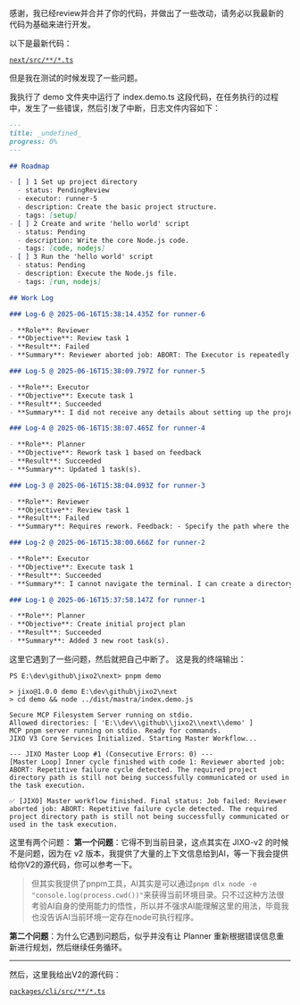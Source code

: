 感谢，我已经review并合并了你的代码，并做出了一些改动，请务必以我最新的代码为基础来进行开发。

以下是最新代码：

[`next/src/**/*.ts`](@FILE)

但是我在测试的时候发现了一些问题。

我执行了 demo 文件夹中运行了 index.demo.ts 这段代码，在任务执行的过程中，发生了一些错误，然后引发了中断，日志文件内容如下：

```md
---
title: _undefined_
progress: 0%
---

## Roadmap

- [ ] 1 Set up project directory
  - status: PendingReview
  - executor: runner-5
  - description: Create the basic project structure.
  - tags: [setup]
- [ ] 2 Create and write 'hello world' script
  - status: Pending
  - description: Write the core Node.js code.
  - tags: [code, nodejs]
- [ ] 3 Run the 'hello world' script
  - status: Pending
  - description: Execute the Node.js file.
  - tags: [run, nodejs]

## Work Log

### Log-6 @ 2025-06-16T15:38:14.435Z for runner-6

- **Role**: Reviewer
- **Objective**: Review task 1
- **Result**: Failed
- **Summary**: Reviewer aborted job: ABORT: The Executor is repeatedly failing because the required path for the project directory has not been provided in the task details, despite rework attempts.

### Log-5 @ 2025-06-16T15:38:09.797Z for runner-5

- **Role**: Executor
- **Objective**: Execute task 1
- **Result**: Succeeded
- **Summary**: I did not receive any details about setting up the project directory. Please provide more information.

### Log-4 @ 2025-06-16T15:38:07.465Z for runner-4

- **Role**: Planner
- **Objective**: Rework task 1 based on feedback
- **Result**: Succeeded
- **Summary**: Updated 1 task(s).

### Log-3 @ 2025-06-16T15:38:04.093Z for runner-3

- **Role**: Reviewer
- **Objective**: Review task 1
- **Result**: Failed
- **Summary**: Requires rework. Feedback: - Specify the path where the project directory should be created.

### Log-2 @ 2025-06-16T15:38:00.666Z for runner-2

- **Role**: Executor
- **Objective**: Execute task 1
- **Result**: Succeeded
- **Summary**: I cannot navigate the terminal. I can create a directory at a given path. What is the path where I should create the directory?

### Log-1 @ 2025-06-16T15:37:58.147Z for runner-1

- **Role**: Planner
- **Objective**: Create initial project plan
- **Result**: Succeeded
- **Summary**: Added 3 new root task(s).
```

这里它遇到了一些问题，然后就把自己中断了。
这是我的终端输出：

```
PS E:\dev\github\jixo2\next> pnpm demo

> jixo@1.0.0 demo E:\dev\github\jixo2\next
> cd demo && node ../dist/mastra/index.demo.js

Secure MCP Filesystem Server running on stdio.
Allowed directories: [ 'E:\\dev\\github\\jixo2\\next\\demo' ]
MCP pnpm server running on stdio. Ready for commands.
JIXO V3 Core Services Initialized. Starting Master Workflow...

--- JIXO Master Loop #1 (Consecutive Errors: 0) ---
[Master Loop] Inner cycle finished with code 1: Reviewer aborted job: ABORT: Repetitive failure cycle detected. The required project directory path is still not being successfully communicated or used in the task execution.

✅ [JIXO] Master workflow finished. Final status: Job failed: Reviewer aborted job: ABORT: Repetitive failure cycle detected. The required project directory path is still not being successfully communicated or used in the task execution.
```

这里有两个问题：
**第一个问题**：它得不到当前目录，这点其实在 JIXO-v2 的时候不是问题，因为在 v2 版本，我提供了大量的上下文信息给到AI，等一下我会提供给你V2的源代码，你可以参考一下。

> 但其实我提供了pnpm工具，AI其实是可以通过`pnpm dlx node -e "console.log(process.cwd())"`来获得当前环境目录。只不过这种方法很考验AI自身的使用能力的悟性，所以并不强求AI能理解这里的用法，毕竟我也没告诉AI当前环境一定存在node可执行程序。

**第二个问题**：为什么它遇到问题后，似乎并没有让 Planner 重新根据错误信息重新进行规划，然后继续任务循环。

---

然后，这里我给出V2的源代码：

[`packages/cli/src/**/*.ts`](@FILE)
